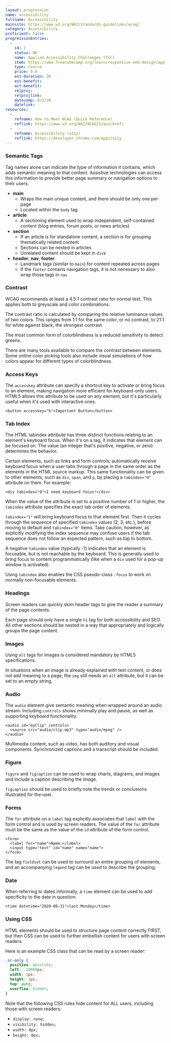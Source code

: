 ```yaml
--- 
layout: progression
name: accessibility
fullname: Accessibility
mainsite: https://www.w3.org/WAI/standards-guidelines/wcag/
category: Accessibility
proficient: false
progressionEntries:
  - 
    id: 1
    status: OK
    name: Applied Accessibility Challenges (FCC)
    item: https://www.freecodecamp.org/learn/responsive-web-design/applied-accessibility/
    type: Course
    price: 0.0
    est-duration: 30
    est-benefit:
    act-benefit:
    relproj:
    relprojlink:
    datecomp: 9/3/20
    datelink:
resources:
  - 
    refname: How to Meet WCAG (Quick Reference)
    reflink: https://www.w3.org/WAI/WCAG21/quickref/
  - 
    refname: Accessibility (a11y)
    reflink: https://developer.chrome.com/apps/a11y
---
```


### Semantic Tags

Tag names alone can indicate the type of information it contains, which adds semantic meaning to that content. Assistive technologies can access this information to provide better page summary or navigation options to their users.

- **main**
  - Wraps the main unique content, and there should be only one per page
  - Located within the `body` tag
- **article**
  - A sectioning element used to wrap independent, self-contained content (blog entries, forum posts, or news articles)
- **section**
  - If an article is for standalone content, a section is for grouping thematically related content
  - Sections can be nested in articles
  - Unrelated content should be kept in `div`s
- **header**, **nav**, **footer**
  - Landmark tags (similar to `main`) for content repeated across pages
  - If the `footer` contains navigation tags, it is not necessary to also wrap those tags in `nav`

### Contrast

WCAG recommends at least a 4.5:1 contrast ratio for normal text. This applies both to greyscale and color combinations.

The contrast ratio is calculated by comparing the relative luminance values of two colors. This ranges from 1:1 for the same color, or no contrast, to 21:1 for white against black, the strongest contrast.

The most common form of colorblindness is a reduced sensitivity to detect greens.

There are many tools available to compare the contrast between elements. Some online color picking tools also include visual simulations of how colors appear for different types of colorblindness.

### Access Keys

The `accesskey` attribute can specify a shortcut key to activate or bring focus to an element, making navigation more efficient for keyboard-only users. HTML5 allows this attribute to be used on any element, but it's particularly useful when it's used with interactive ones.

`<button accesskey="b">Important Button</button>`

### Tab Index

The HTML tabindex attribute has three distinct functions relating to an element's keyboard focus. When it's on a tag, it indicates that element can be focused on. The value (an integer that's positive, negative, or zero) determines the behavior.

Certain elements, such as links and form controls, automatically receive keyboard focus when a user tabs through a page in the same order as the elements in the HTML source markup. This same functionality can be given to other elements, such as `div`, `span`, and `p`, by placing a `tabindex="0"` attribute on them. For example:

`<div tabindex="0">I need keyboard focus!</div>`

When the value of the attribute is set to a positive number of 1 or higher, the `tabindex` attribute specifies the exact tab order of elements.

`tabindex="1"` will bring keyboard focus to that element first. Then it cycles through the sequence of specified `tabindex` values (2, 3, etc.), before moving to default and `tabindex="0"` items. Take caution, however, as explicitly modifying the index sequence may confuse users if the tab sequence does not follow an expected pattern, such as top to bottom.

A negative `tabindex` value (typically -1) indicates that an element is focusable, but is not reachable by the keyboard. This is generally used to bring focus to content programmatically (like when a `div` used for a pop-up window is activated).

Using `tabindex` also enables the CSS pseudo-class `:focus` to work on normally non-focusable elements.

### Headings

Screen readers can quickly skim header tags to give the reader a summary of the page contents.

Each page should only have a single `h1` tag for both accessibility and SEO. All other sections should be nested in a way that appropriately and logically groups the page content.

### Images

Using `alt` tags for images is considered mandatory by HTML5 specifications.

In situations when an image is already explained with text content, or does not add meaning to a page, the `img` still needs an `alt` attribute, but it can be set to an empty string.

### Audio

The `audio` element give semantic meaning when wrapped around an audio stream. Including `controls` shows minimally play and pause, as well as supporting keyboard functionality.

```
<audio id="myClip" controls>
  <source src="audio/clip.mp3" type="audio/mpeg" />
</audio>
```

Multimedia content, such as video, has both auditory and visual components. Synchronized captions and a transcript should be included.

### Figure

`figure` and `figcaption` can be used to wrap charts, diagrams, and images and include a caption describing the image.

`figcaption` should be used to briefly note the trends or conclusions illustrated for the user.

### Forms

The `for` attribute on a `label` tag explicitly associates that `label` with the form control and is used by screen readers. The value of the `for` attribute must be the same as the value of the `id` attribute of the form control.

```
<form>
  <label for="name">Name:</label>
  <input type="text" id="name" name="name">
</form>
```

The tag `fieldset` can be used to surround an entire grouping of elements, and an accompanying `legend` tag can be used to describe the grouping.

### Date

When referring to dates informally, a `time` element can be used to add specificity to the date in question:

`<time datetime="2020-08-31">last Monday</time>`

### Using CSS

HTML elements should be used to structure page content correctly FIRST, but then CSS can be used to further embellish content for users with screen readers.

Here is an example CSS class that can be read by a screen reader:
```css
.sr-only {
  position: absolute;
  left: -10000px;
  width: 1px;
  height: 1px;
  top: auto;
  overflow: hidden;
}
```

Note that the following CSS rules hide content for ALL users, including those with screen readers:
- `display: none;`
- `visibility: hidden;`
- `width: 0px;`
- `height: 0px;`